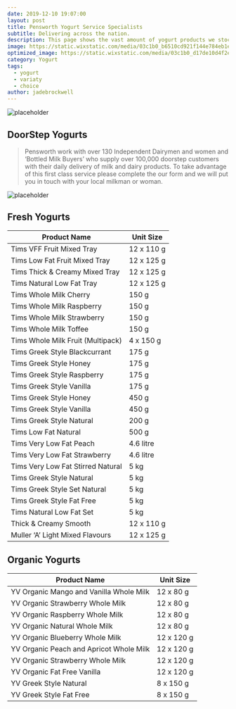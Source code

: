```yaml
---
date: 2019-12-10 19:07:00
layout: post
title: Pensworth Yogurt Service Specialists
subtitle: Delivering across the nation.
description: This page shows the vast amount of yogurt products we stock and deliver at Pensworth to your business.
image: https://static.wixstatic.com/media/03c1b0_b6510cd921f144e784eb1e63b9e41eca~mv2.jpg/v1/fill/w_1189,h_300,al_c,q_80,usm_0.66_1.00_0.01/03c1b0_b6510cd921f144e784eb1e63b9e41eca~mv2.webp
optimized_image: https://static.wixstatic.com/media/03c1b0_d17de10d4f2e4fb2bbeca1706f474161~mv2.jpg/v1/fill/w_484,h_211,al_c,q_80,usm_0.66_1.00_0.01/03c1b0_d17de10d4f2e4fb2bbeca1706f474161~mv2.webp
category: Yogurt
tags:
  - yogurt
  - variaty
  - choice
author: jadebrockwell
---
```


![placeholder](https://static.wixstatic.com/media/03c1b0_8f9e1df7f0d7476499603b7cca698034~mv2.png/v1/fill/w_283,h_78,al_c,q_80,usm_0.66_1.00_0.01/Pensworth%20New%20Logo.webp "Pensworth")

## DoorStep Yogurts

> Pensworth work with over 130 Independent Dairymen and women and ‘Bottled Milk Buyers’ who supply over 100,000 doorstep customers with their daily delivery of milk and dairy products. To take advantage of this first class service please complete the our form and we will put you in touch with your local milkman or woman.

![placeholder](https://static.wixstatic.com/media/03c1b0_44ae4befa0c64043beccd5921e6a0425~mv2.jpg/v1/fill/w_476,h_211,al_c,q_80,usm_0.66_1.00_0.01/03c1b0_44ae4befa0c64043beccd5921e6a0425~mv2.webp "yogurt")

## Fresh Yogurts

<table>
  <thead>
    <tr>
      <th> Product Name</th>
      <th>Unit Size</th>
    </tr>
  </thead>
  <tbody>
    <tr>
      <td>Tims VFF Fruit Mixed Tray</td>
      <td>12 x 110 g</td>
    </tr>
    <tr>
      <td>Tims Low Fat Fruit Mixed Tray</td>
      <td>12 x 125 g</td>
    </tr>
    <tr>
      <td>Tims Thick & Creamy Mixed Tray</td>
      <td>12 x 125 g</td>
    </tr>
     <tr>
      <td>Tims Natural Low Fat Tray</td>
      <td>12 x 125 g</td>
    </tr>
    <tr>
      <td>Tims Whole Milk Cherry</td>
      <td>150 g</td>
    </tr>
        <tr>
      <td>Tims Whole Milk Raspberry</td>
      <td>150 g</td>
    </tr>
    <tr>
      <td>Tims Whole Milk Strawberry</td>
      <td>150 g</td>
    </tr>
    <tr>
      <td>Tims Whole Milk Toffee</td>
      <td>150 g</td>
    </tr>
    <tr>
      <td>Tims Whole Milk Fruit (Multipack)</td>
      <td>4 x 150 g</td>
    </tr>
    <tr>
      <td>Tims Greek Style Blackcurrant</td>
      <td>175 g</td>
    </tr>
    <tr>
      <td>Tims Greek Style Honey</td>
      <td>175 g</td>
    </tr>
    <tr>
      <td>Tims Greek Style Raspberry</td>
      <td>175 g</td>
    </tr>
    <tr>
      <td>Tims Greek Style Vanilla</td>
      <td>175 g</td>
    </tr>
    <tr>
      <td>Tims Greek Style Honey</td>
      <td>450 g</td>
    </tr>
    <tr>
      <td>Tims Greek Style Vanilla</td>
      <td>450 g</td>
    </tr>
    <tr>
      <td>Tims Greek Style Natural</td>
      <td>200 g</td>
    </tr>
    <tr>
      <td>Tims Low Fat Natural</td>
      <td>500 g</td>
    </tr>
    <tr>
      <td>Tims Very Low Fat Peach</td>
      <td>4.6 litre</td>
    </tr>
    <tr>
      <td>Tims Very Low Fat Strawberry</td>
      <td>4.6 litre</td>
    </tr>
    <tr>
      <td>Tims Very Low Fat Stirred Natural</td>
      <td>5 kg</td>
    </tr>
    <tr>
      <td>Tims Greek Style Natural</td>
      <td>5 kg</td>
    </tr>
    <tr>
      <td>Tims Greek Style Set Natural</td>
      <td>5 kg</td>
    </tr>
    <tr>
      <td>Tims Greek Style Fat Free</td>
      <td>5 kg</td>
    </tr>
    <tr>
      <td>Tims Natural Low Fat Set</td>
      <td>5 kg</td>
    </tr>
      <tr>
      <td>Thick & Creamy Smooth</td>
      <td>12 x 110 g</td>
    </tr>
      <tr>
      <td>Muller ‘A’ Light Mixed Flavours</td>
      <td>12 x 125 g</td>
    </tr>
  </tbody>
</table>

## Organic Yogurts

<table>
  <thead>
    <tr>
      <th> Product Name</th>
      <th>Unit Size</th>
    </tr>
  </thead>
  <tbody>
    <tr>
      <td>YV Organic Mango and Vanilla Whole Milk</td>
      <td>12 x 80 g</td>
    </tr>
    <tr>
      <td>YV Organic Strawberry Whole Milk</td>
      <td>12 x 80 g</td>
    </tr>
    <tr>
      <td>YV Organic Raspberry Whole Milk</td>
      <td>12 x 80 g</td>
    </tr>
    <tr>
      <td>YV Organic Natural Whole Milk</td>
      <td>12 x 80 g</td>
    </tr>
    <tr>
      <td>YV Organic Blueberry Whole Milk</td>
      <td>12 x 120 g</td>
    </tr>
    <tr>
      <td>YV Organic Peach and Apricot Whole Milk</td>
      <td>12 x 120 g</td>
    </tr>
    <tr>
      <td>YV Organic Strawberry Whole Milk</td>
      <td>12 x 120 g</td>
    </tr>
    <tr>
      <td>YV Organic Fat Free Vanilla</td>
      <td>12 x 120 g</td>
    </tr>
    <tr>
      <td>YV Greek Style Natural</td>
      <td>8 x 150 g</td>
    </tr>
    <tr>
      <td>YV Greek Style Fat Free</td>
      <td>8 x 150 g</td>
    </tr>
  </tbody>
</table>
